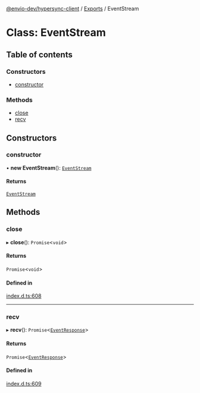[@envio-dev/hypersync-client](../README.md) / [Exports](../modules.md) / EventStream

# Class: EventStream

## Table of contents

### Constructors

- [constructor](EventStream.md#constructor)

### Methods

- [close](EventStream.md#close)
- [recv](EventStream.md#recv)

## Constructors

### constructor

• **new EventStream**(): [`EventStream`](EventStream.md)

#### Returns

[`EventStream`](EventStream.md)

## Methods

### close

▸ **close**(): `Promise`\<`void`\>

#### Returns

`Promise`\<`void`\>

#### Defined in

[index.d.ts:608](https://github.com/Float-Capital/hypersync-client-node/blob/4ee0d9475a267b3a97cbbd6004114b9ba5d98295/index.d.ts#L608)

___

### recv

▸ **recv**(): `Promise`\<[`EventResponse`](../interfaces/EventResponse.md)\>

#### Returns

`Promise`\<[`EventResponse`](../interfaces/EventResponse.md)\>

#### Defined in

[index.d.ts:609](https://github.com/Float-Capital/hypersync-client-node/blob/4ee0d9475a267b3a97cbbd6004114b9ba5d98295/index.d.ts#L609)

